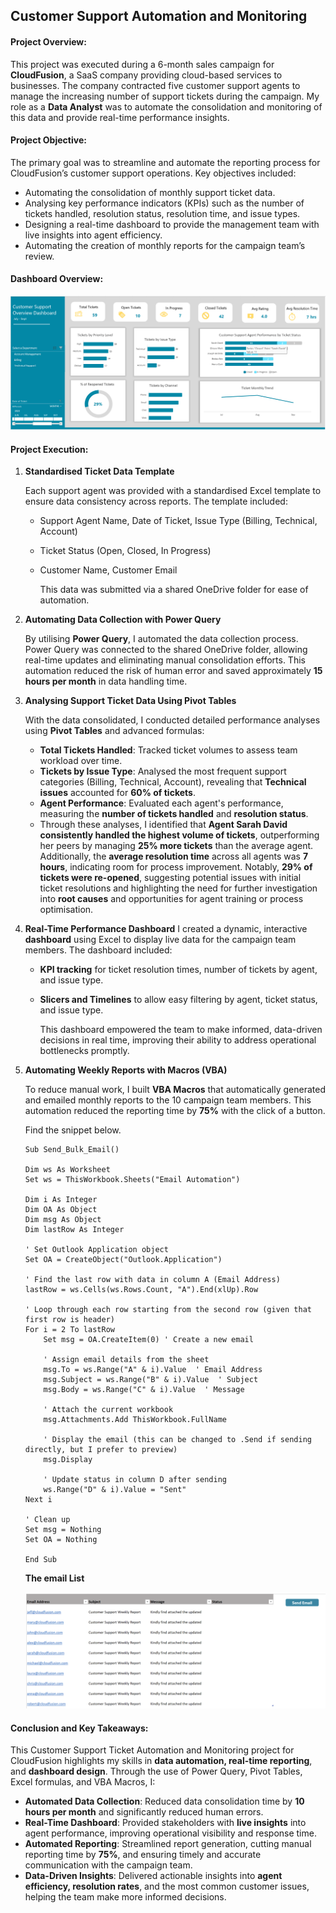 ## Customer Support Automation and Monitoring

#### Project Overview:
This project was executed during a 6-month sales campaign for **CloudFusion**, a SaaS company providing cloud-based services to businesses. The company contracted five customer support agents to manage the increasing number of support tickets during the campaign. My role as a **Data Analyst** was to automate the consolidation and monitoring of this data and provide real-time performance insights.

#### Project Objective:
The primary goal was to streamline and automate the reporting process for CloudFusion’s customer support operations. Key objectives included:

- Automating the consolidation of monthly support ticket data.
- Analysing key performance indicators (KPIs) such as the number of tickets handled, resolution status, resolution time, and issue types.
- Designing a real-time dashboard to provide the management team with live insights into agent efficiency.
- Automating the creation of monthly reports for the campaign team’s review.


#### Dashboard Overview: 

![Customer_Support_Automation](/projects/automation/Customer_Support_Automation.png)

#### Project Execution:

1. **Standardised Ticket Data Template**

    Each support agent was provided with a standardised Excel template to ensure data consistency across reports. The template included:
    - Support Agent Name, Date of Ticket, Issue Type (Billing, Technical, Account)
    - Ticket Status (Open, Closed, In Progress)
    - Customer Name, Customer Email

        This data was submitted via a shared OneDrive folder for ease of automation.


2. **Automating Data Collection with Power Query**

    By utilising **Power Query**, I automated the data collection process. Power Query was connected to the shared OneDrive folder, allowing real-time updates and eliminating manual consolidation efforts. This automation reduced the risk of human error and saved approximately **15 hours per month** in data handling time.

3. **Analysing Support Ticket Data Using Pivot Tables**

    With the data consolidated, I conducted detailed performance analyses using **Pivot Tables** and advanced formulas:

    - **Total Tickets Handled**: Tracked ticket volumes to assess team workload over time.
    - **Tickets by Issue Type**: Analysed the most frequent support categories (Billing, Technical, Account), revealing that **Technical issues** accounted for **60% of tickets**.
    - **Agent Performance**: Evaluated each agent's performance, measuring the **number of tickets handled** and **resolution status**. 
    - Through these analyses, I identified that **Agent Sarah David consistently handled the highest volume of tickets**, outperforming her peers by managing **25% more tickets** than the average agent. Additionally, the **average resolution time** across all agents was **7 hours**, indicating room for process improvement. Notably, **29% of tickets were re-opened**, suggesting potential issues with initial ticket resolutions and highlighting the need for further investigation into **root causes** and opportunities for agent training or process optimisation.

4. **Real-Time Performance Dashboard**
    I created a dynamic, interactive **dashboard** using Excel to display live data for the campaign team members. The dashboard included:
    - **KPI tracking** for ticket resolution times, number of tickets by agent, and issue type.
    - **Slicers and Timelines** to allow easy filtering by agent, ticket status, and issue type.

        This dashboard empowered the team to make informed, data-driven decisions in real time, improving their ability to address operational bottlenecks promptly.

5. **Automating Weekly Reports with Macros (VBA)**

    To reduce manual work, I built **VBA Macros** that automatically generated and emailed monthly reports to the 10 campaign team members. This automation reduced the reporting time by **75%** with the click of a button.

    Find the snippet below.

    ```
    Sub Send_Bulk_Email()

    Dim ws As Worksheet
    Set ws = ThisWorkbook.Sheets("Email Automation")
    
    Dim i As Integer
    Dim OA As Object
    Dim msg As Object
    Dim lastRow As Integer
    
    ' Set Outlook Application object
    Set OA = CreateObject("Outlook.Application")
    
    ' Find the last row with data in column A (Email Address)
    lastRow = ws.Cells(ws.Rows.Count, "A").End(xlUp).Row
    
    ' Loop through each row starting from the second row (given that first row is header)
    For i = 2 To lastRow
        Set msg = OA.CreateItem(0) ' Create a new email
        
        ' Assign email details from the sheet
        msg.To = ws.Range("A" & i).Value  ' Email Address
        msg.Subject = ws.Range("B" & i).Value  ' Subject
        msg.Body = ws.Range("C" & i).Value  ' Message
        
        ' Attach the current workbook
        msg.Attachments.Add ThisWorkbook.FullName
        
        ' Display the email (this can be changed to .Send if sending directly, but I prefer to preview)
        msg.Display
        
        ' Update status in column D after sending
        ws.Range("D" & i).Value = "Sent"
    Next i
    
    ' Clean up
    Set msg = Nothing
    Set OA = Nothing

    End Sub
    ```

    **The email List**

    ![Customer_Support_Automation](/projects/automation/EmailList.png)

#### Conclusion and Key Takeaways:

This Customer Support Ticket Automation and Monitoring project for CloudFusion highlights my skills in **data automation, real-time reporting**, and **dashboard design**. Through the use of Power Query, Pivot Tables, Excel formulas, and VBA Macros, I:

- **Automated Data Collection**: Reduced data consolidation time by **10 hours per month** and significantly reduced human errors.
- **Real-Time Dashboard**: Provided stakeholders with **live insights** into agent performance, improving operational visibility and response time.
- **Automated Reporting**: Streamlined report generation, cutting manual reporting time by **75%**, and ensuring timely and accurate communication with the campaign team.
- **Data-Driven Insights**: Delivered actionable insights into **agent efficiency, resolution rates**, and the most common customer issues, helping the team make more informed decisions.




